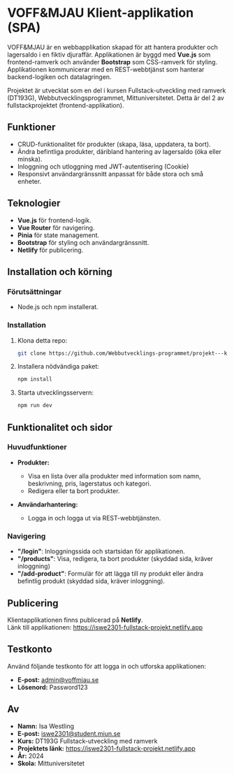 # VOFF&MJAU Klient-applikation (SPA)
VOFF&MJAU är en webbapplikation skapad för att hantera produkter och lagersaldo i en fiktiv djuraffär. Applikationen är byggd med **Vue.js** som frontend-ramverk och använder **Bootstrap** som CSS-ramverk för styling. Applikationen kommunicerar med en REST-webbtjänst som hanterar backend-logiken och datalagringen.

Projektet är utvecklat som en del i kursen Fullstack-utveckling med ramverk (DT193G), Webbutvecklingsprogrammet, Mittuniversitetet. Detta är del 2 av fullstackprojektet (frontend-applikation).

## **Funktioner**
- CRUD-funktionalitet för produkter (skapa, läsa, uppdatera, ta bort).
- Ändra befintliga produkter, däribland hantering av lagersaldo (öka eller minska).
- Inloggning och utloggning med JWT-autentisering (Cookie)
- Responsivt användargränssnitt anpassat för både stora och små enheter.

## **Teknologier**
- **Vue.js** för frontend-logik.
- **Vue Router** för navigering.
- **Pinia** för state management.
- **Bootstrap** för styling och användargränssnitt.
- **Netlify** för publicering.

## **Installation och körning**

### **Förutsättningar**
- Node.js och npm installerat.

### **Installation**
1. Klona detta repo:
   ```bash
   git clone https://github.com/Webbutvecklings-programmet/projekt---klient-applikation-iswe2301.git
   ```

2. Installera nödvändiga paket:
   ```bash
   npm install
   ```

3. Starta utvecklingsservern:
   ```bash
   npm run dev
   ```

## **Funktionalitet och sidor**

### **Huvudfunktioner**
- **Produkter:**
  - Visa en lista över alla produkter med information som namn, beskrivning, pris, lagerstatus och kategori.
  - Redigera eller ta bort produkter.

- **Användarhantering:**
  - Logga in och logga ut via REST-webbtjänsten.

### **Navigering**
- **"/login"**: Inloggningssida och startsidan för applikationen.
- **"/products"**: Visa, redigera, ta bort produkter (skyddad sida, kräver inloggning)
- **"/add-product"**: Formulär för att lägga till ny produkt eller ändra befintlig produkt (skyddad sida, kräver inloggning).

## **Publicering**
Klientapplikationen finns publicerad på **Netlify**.  
Länk till applikationen: https://iswe2301-fullstack-projekt.netlify.app

## **Testkonto**
Använd följande testkonto för att logga in och utforska applikationen:
* **E-post:** admin@voffmjau.se
* **Lösenord:** Password123

## **Av**
- **Namn:** Isa Westling  
- **E-post:** iswe2301@student.miun.se  
- **Kurs:** DT193G Fullstack-utveckling med ramverk  
- **Projektets länk:** https://iswe2301-fullstack-projekt.netlify.app
- **År:** 2024  
- **Skola:** Mittuniversitetet